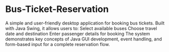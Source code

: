 # Bus-Ticket-Reservation
A simple and user-friendly desktop application for booking bus tickets. Built with Java Swing, it allows users to:  Select available buses  Choose travel date and destination  Enter passenger details for booking  The system demonstrates key concepts of Java GUI development, event handling, and form-based input for a complete reservation flow.

